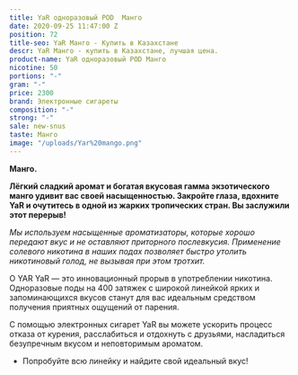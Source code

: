 ```yaml
---
title: YaR одноразовый POD  Манго
date: 2020-09-25 11:47:00 Z
position: 72
title-seo: YaR Манго - Купить в Казахстане
descr: YaR Манго - купить в Казахстане, лучшая цена.
product-name: YaR одноразовый POD Манго
nicotine: 50
portions: "-"
gram: "-"
price: 2300
brand: Электронные сигареты
composition: "-"
strong: "-"
sale: new-snus
taste: Манго
image: "/uploads/Yar%20mango.png"
---
```


**Манго.**

**Лёгкий сладкий аромат и богатая вкусовая гамма экзотического манго удивит вас своей насыщенностью. Закройте глаза, вдохните YaR и очутитесь в одной из жарких тропических стран. Вы заслужили этот перерыв!**


*Мы используем насыщенные ароматизаторы, которые хорошо передают вкус и не оставляют приторного послевкусия. Применение солевого никотина в наших подах позволяет быстро утолить никотиновый голод, не вызывая при этом тротхит.*
 
О YAR
YaR — это инновационный прорыв в употреблении никотина.
Одноразовые поды на 400 затяжек с широкой линейкой ярких и запоминающихся вкусов станут для вас идеальным средством получения приятных ощущений от парения.

С помощью электронных сигарет YaR вы можете ускорить процесс отказа от курения, расслабиться и отдохнуть с друзьями, насладиться безупречным вкусом и неповторимым ароматом. 

 * Попробуйте всю линейку и найдите свой идеальный вкус!

 